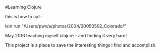 #Learning Clojure

this is how to call:

lein run "/Users/pwv/a/photos/2004/20050502_Colorado/"

May 2016 teaching myself clojure - and finding it very hard!

This project is a place to save the interesting things I find
and accomplish.
